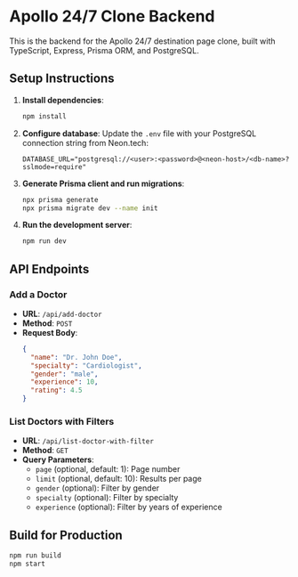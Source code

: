 # Apollo 24/7 Clone Backend

This is the backend for the Apollo 24/7 destination page clone, built with TypeScript, Express, Prisma ORM, and PostgreSQL.

## Setup Instructions

1. **Install dependencies**:

   ```bash
   npm install
   ```

2. **Configure database**:
   Update the `.env` file with your PostgreSQL connection string from Neon.tech:

   ```
   DATABASE_URL="postgresql://<user>:<password>@<neon-host>/<db-name>?sslmode=require"
   ```

3. **Generate Prisma client and run migrations**:

   ```bash
   npx prisma generate
   npx prisma migrate dev --name init
   ```

4. **Run the development server**:
   ```bash
   npm run dev
   ```

## API Endpoints

### Add a Doctor

- **URL**: `/api/add-doctor`
- **Method**: `POST`
- **Request Body**:
  ```json
  {
    "name": "Dr. John Doe",
    "specialty": "Cardiologist",
    "gender": "male",
    "experience": 10,
    "rating": 4.5
  }
  ```

### List Doctors with Filters

- **URL**: `/api/list-doctor-with-filter`
- **Method**: `GET`
- **Query Parameters**:
  - `page` (optional, default: 1): Page number
  - `limit` (optional, default: 10): Results per page
  - `gender` (optional): Filter by gender
  - `specialty` (optional): Filter by specialty
  - `experience` (optional): Filter by years of experience

## Build for Production

```bash
npm run build
npm start
```
